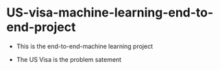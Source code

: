 # US-visa-machine-learning-end-to-end-project

- This is the end-to-end-machine learning project 

- The US Visa is the problem satement